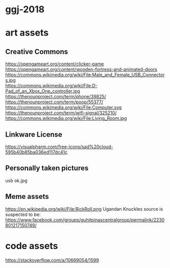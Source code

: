 # ggj-2018

# art assets

## Creative Commons
https://opengameart.org/content/clicker-game  
https://opengameart.org/content/wooden-fortress-and-animated-doors  
https://commons.wikimedia.org/wiki/File:Male_and_Female_USB_Connectors.jpg  
https://commons.wikimedia.org/wiki/File:D-Pad_of_an_Xbox_One_controller.jpg
https://thenounproject.com/term/phone/39825/
https://thenounproject.com/term/poop/55377/
https://commons.wikimedia.org/wiki/File:Computer.svg
https://thenounproject.com/term/wifi-signal/325210/
https://commons.wikimedia.org/wiki/File:Living_Room.jpg

## Linkware License
https://visualpharm.com/free-icons/sad%20cloud-595b40b85ba036ed117dc41c

## Personally taken pictures
usb ok.jpg

## Meme assets
https://en.wikipedia.org/wiki/File:RickRoll.png
Ugandan Knuckles source is suspected to be: https://www.facebook.com/groups/guhitpinascentralgroup/permalink/2230801217150749/

# code assets
https://stackoverflow.com/a/10669054/1599